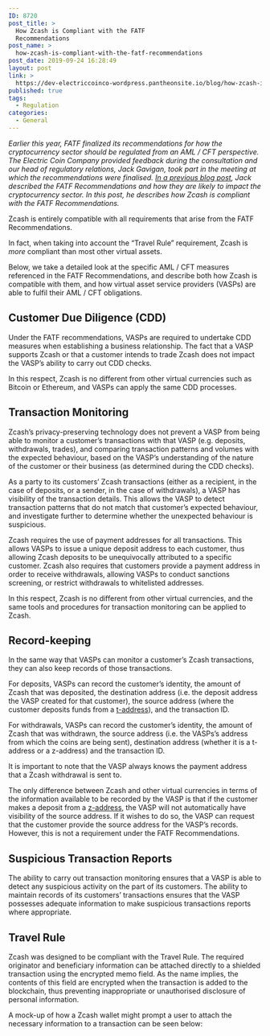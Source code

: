 ```yaml
---
ID: 8720
post_title: >
  How Zcash is Compliant with the FATF
  Recommendations
post_name: >
  how-zcash-is-compliant-with-the-fatf-recommendations
post_date: 2019-09-24 16:28:49
layout: post
link: >
  https://dev-electriccoinco-wordpress.pantheonsite.io/blog/how-zcash-is-compliant-with-the-fatf-recommendations/
published: true
tags:
  - Regulation
categories:
  - General
---
```

<!-- wp:paragraph -->
<p><em>Earlier this year, FATF finalized its recommendations for how the cryptocurrency sector should be regulated from an AML / CFT perspective. The Electric Coin Company provided feedback during the consultation and our head of regulatory relations, Jack Gavigan, took part in the meeting at which the recommendations were finalised. <a href="https://dev-electriccoinco-wordpress.pantheonsite.io/blog/the-fatf-recommendations/">In a previous blog post</a>, Jack described the FATF Recommendations and how they are likely to impact the cryptocurrency sector. In this post, he describes how Zcash is compliant with the FATF Recommendations.&nbsp;</em></p>
<!-- /wp:paragraph -->

<!-- wp:paragraph -->
<p>Zcash is entirely compatible with all requirements that arise from the FATF Recommendations.</p>
<!-- /wp:paragraph -->

<!-- wp:paragraph -->
<p>In fact, when taking into account the “Travel Rule” requirement, Zcash is <em>more</em> compliant than most other virtual assets.&nbsp;</p>
<!-- /wp:paragraph -->

<!-- wp:paragraph -->
<p>Below, we take a detailed look at the specific AML / CFT measures referenced in the FATF Recommendations, and describe both how Zcash is compatible with them, and how virtual asset service providers (VASPs) are able to fulfil their AML / CFT obligations.&nbsp;</p>
<!-- /wp:paragraph -->

<!-- wp:heading -->
<h2>Customer Due Diligence (CDD)&nbsp;</h2>
<!-- /wp:heading -->

<!-- wp:paragraph -->
<p>Under the FATF recommendations, VASPs are required to undertake CDD measures when establishing a business relationship. The fact that a VASP supports Zcash or that a customer intends to trade Zcash does not impact the VASP’s ability to carry out CDD checks.&nbsp;</p>
<!-- /wp:paragraph -->

<!-- wp:paragraph -->
<p>In this respect, Zcash is no different from other virtual currencies such as Bitcoin or Ethereum, and VASPs can apply the same CDD processes.&nbsp;</p>
<!-- /wp:paragraph -->

<!-- wp:heading -->
<h2>Transaction Monitoring</h2>
<!-- /wp:heading -->

<!-- wp:paragraph -->
<p>Zcash’s privacy-preserving technology does not prevent a VASP from being able to monitor a customer’s transactions with that VASP (e.g. deposits, withdrawals, trades), and comparing transaction patterns and volumes with the expected behaviour, based on the VASP’s understanding of the nature of the customer or their business (as determined during the CDD checks).&nbsp;</p>
<!-- /wp:paragraph -->

<!-- wp:paragraph -->
<p>As a party to its customers’ Zcash transactions (either as a recipient, in the case of deposits, or a sender, in the case of withdrawals), a VASP has visibility of the transaction details. This allows the VASP to detect transaction patterns that do not match that customer’s expected behaviour, and investigate further to determine whether the unexpected behaviour is suspicious.&nbsp;</p>
<!-- /wp:paragraph -->

<!-- wp:paragraph -->
<p>Zcash requires the use of payment addresses for all transactions. This allows VASPs to issue a unique deposit address to each customer, thus allowing Zcash deposits to be unequivocally attributed to a specific customer. Zcash also requires that customers provide a payment address in order to receive withdrawals, allowing VASPs to conduct sanctions screening, or restrict withdrawals to whitelisted addresses.</p>
<!-- /wp:paragraph -->

<!-- wp:paragraph -->
<p>In this respect, Zcash is no different from other virtual currencies, and the same tools and procedures for transaction monitoring can be applied to Zcash.&nbsp;</p>
<!-- /wp:paragraph -->

<!-- wp:heading -->
<h2>Record-keeping</h2>
<!-- /wp:heading -->

<!-- wp:paragraph -->
<p>In the same way that VASPs can monitor a customer’s Zcash transactions, they can also keep records of those transactions.&nbsp;</p>
<!-- /wp:paragraph -->

<!-- wp:paragraph -->
<p>For deposits, VASPs can record the customer’s identity, the amount of Zcash that was deposited, the destination address (i.e. the deposit address the VASP created for that customer), the source address (where the customer deposits funds from a <a href="https://zcash.readthedocs.io/en/latest/rtd_pages/addresses.html#zcash-addresses" target="_blank" rel="noreferrer noopener" aria-label=" (opens in a new tab)">t-address</a>), and the transaction ID.&nbsp;</p>
<!-- /wp:paragraph -->

<!-- wp:paragraph -->
<p>For withdrawals, VASPs can record the customer’s identity, the amount of Zcash that was withdrawn, the source address (i.e. the VASPs’s address from which the coins are being sent), destination address (whether it is a t-address or a z-address) and the transaction ID.&nbsp;</p>
<!-- /wp:paragraph -->

<!-- wp:paragraph -->
<p>It is important to note that the VASP always knows the payment address that a Zcash withdrawal is sent to.&nbsp;</p>
<!-- /wp:paragraph -->

<!-- wp:paragraph -->
<p>The only difference between Zcash and other virtual currencies in terms of the information available to be recorded by the VASP is that if the customer makes a deposit from a <a href="https://zcash.readthedocs.io/en/latest/rtd_pages/addresses.html#zcash-addresses" target="_blank" rel="noreferrer noopener" aria-label=" (opens in a new tab)">z-address</a>, the VASP will not automatically have visibility of the source address. If it wishes to do so, the VASP can request that the customer provide the source address for the VASP’s records. However, this is not a requirement under the FATF Recommendations.&nbsp;</p>
<!-- /wp:paragraph -->

<!-- wp:heading -->
<h2>Suspicious Transaction Reports</h2>
<!-- /wp:heading -->

<!-- wp:paragraph -->
<p>The ability to carry out transaction monitoring ensures that a VASP is able to detect any suspicious activity on the part of its customers. The ability to maintain records of its customers’ transactions ensures that the VASP possesses adequate information to make suspicious transactions reports where appropriate.&nbsp;</p>
<!-- /wp:paragraph -->

<!-- wp:heading -->
<h2>Travel Rule</h2>
<!-- /wp:heading -->

<!-- wp:paragraph -->
<p>Zcash was designed to be compliant with the Travel Rule. The required originator and beneficiary information can be attached directly to a shielded transaction using the encrypted memo field. As the name implies, the contents of this field are encrypted when the transaction is added to the blockchain, thus preventing inappropriate or unauthorised disclosure of personal information.&nbsp;</p>
<!-- /wp:paragraph -->

<!-- wp:paragraph -->
<p>A mock-up of how a Zcash wallet might prompt a user to attach the necessary information to a transaction can be seen below:</p>
<!-- /wp:paragraph -->

<!-- wp:image {"id":8721} -->
<figure class="wp-block-image"><img src="https://dev-electriccoinco-wordpress.pantheonsite.io/wp-content/uploads/2019/09/1-zecwalletSend.jpg" alt="" class="wp-image-8721"/></figure>
<!-- /wp:image -->

<!-- wp:image {"id":8722} -->
<figure class="wp-block-image"><img src="https://dev-electriccoinco-wordpress.pantheonsite.io/wp-content/uploads/2019/09/1.5-zecwalletUpdateaddressbook.jpg" alt="" class="wp-image-8722"/></figure>
<!-- /wp:image -->

<!-- wp:image {"id":8723} -->
<figure class="wp-block-image"><img src="https://dev-electriccoinco-wordpress.pantheonsite.io/wp-content/uploads/2019/09/2-zecwalletMemo.jpg" alt="" class="wp-image-8723"/></figure>
<!-- /wp:image -->

<!-- wp:image {"id":8724} -->
<figure class="wp-block-image"><img src="https://dev-electriccoinco-wordpress.pantheonsite.io/wp-content/uploads/2019/09/3-zecwalletMemoCompliance.jpg" alt="" class="wp-image-8724"/></figure>
<!-- /wp:image -->

<!-- wp:image {"id":8725} -->
<figure class="wp-block-image"><img src="https://dev-electriccoinco-wordpress.pantheonsite.io/wp-content/uploads/2019/09/4-zecwalletSummary.jpg" alt="" class="wp-image-8725"/></figure>
<!-- /wp:image -->

<!-- wp:paragraph -->
<p><br></p>
<!-- /wp:paragraph -->
